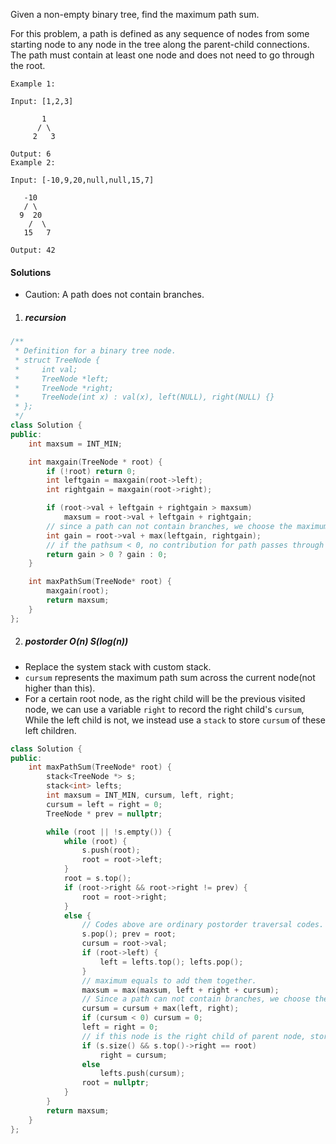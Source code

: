 Given a non-empty binary tree, find the maximum path sum.

For this problem, a path is defined as any sequence of nodes from some starting node to any node in the tree along the parent-child connections. The path must contain at least one node and does not need to go through the root.

```
Example 1:

Input: [1,2,3]

       1
      / \
     2   3

Output: 6
Example 2:

Input: [-10,9,20,null,null,15,7]

   -10
   / \
  9  20
    /  \
   15   7

Output: 42
```

#### Solutions

-  Caution: A path does not contain branches.

1. ##### recursion

```cpp
/**
 * Definition for a binary tree node.
 * struct TreeNode {
 *     int val;
 *     TreeNode *left;
 *     TreeNode *right;
 *     TreeNode(int x) : val(x), left(NULL), right(NULL) {}
 * };
 */
class Solution {
public:
    int maxsum = INT_MIN;

    int maxgain(TreeNode * root) {
        if (!root) return 0;
        int leftgain = maxgain(root->left);
        int rightgain = maxgain(root->right);

        if (root->val + leftgain + rightgain > maxsum)
            maxsum = root->val + leftgain + rightgain;
        // since a path can not contain branches, we choose the maximum one
        int gain = root->val + max(leftgain, rightgain);
        // if the pathsum < 0, no contribution for path passes through the parent node
        return gain > 0 ? gain : 0;
    }

    int maxPathSum(TreeNode* root) {
        maxgain(root);
        return maxsum;
    }
};
```


2. ##### postorder  O(n) S(log(n))

- Replace the system stack with custom stack.
- `cursum` represents the maximum path sum across the current node(not higher than this).
- For a certain root node, as the right child will be the previous visited node, we can use a variable `right` to record the right child's `cursum`, While the left child is not, we instead use a `stack` to store `cursum` of these left children.

```cpp
class Solution {
public:
    int maxPathSum(TreeNode* root) {
        stack<TreeNode *> s;
        stack<int> lefts;
        int maxsum = INT_MIN, cursum, left, right;
        cursum = left = right = 0;
        TreeNode * prev = nullptr;

        while (root || !s.empty()) {
            while (root) {
                s.push(root);
                root = root->left;
            }
            root = s.top();
            if (root->right && root->right != prev) {
                root = root->right;
            }
            else {
                // Codes above are ordinary postorder traversal codes.
                s.pop(); prev = root;
                cursum = root->val;
                if (root->left) {
                    left = lefts.top(); lefts.pop();
                }
                // maximum equals to add them together.
                maxsum = max(maxsum, left + right + cursum);
                // Since a path can not contain branches, we choose the maximum child.
                cursum = cursum + max(left, right);
                if (cursum < 0) cursum = 0;
                left = right = 0;
                // if this node is the right child of parent node, store in right variable, otherwise store in stack.
                if (s.size() && s.top()->right == root)
                    right = cursum;
                else
                    lefts.push(cursum);
                root = nullptr;
            }
        }
        return maxsum;
    }
};
```